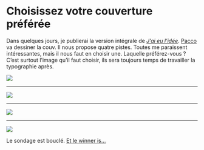 # Choisissez votre couverture préférée

Dans quelques jours, je publierai la version intégrale de [*J’ai eu l’idée*](https://tcrouzet.com/id/). [Pacco](http://www.mae-bd.fr/) va dessiner la couv. Il nous propose quatre pistes. Toutes me paraissent intéressantes, mais il nous faut en choisir une. Laquelle préférez-vous ? C’est surtout l’image qu’il faut choisir, ils sera toujours temps de travailler la typographie après.<span id="more-19303"></span>

![](https://tcrouzet.com/images_tc/2010/09/couv1.png)

---

![](https://tcrouzet.com/images_tc/2010/09/couv2.png)

---

![](https://tcrouzet.com/images_tc/2010/09/couv3.png)

---

![](https://tcrouzet.com/images_tc/2010/09/couv4.png)

Le sondage est bouclé. [Et le winner is…](https://tcrouzet.com/2010/09/21/votre-couv-preferee-est/)